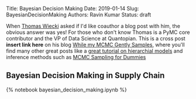 Title: Bayesian Decision Making 
Date: 2019-01-14 
Slug: BayesianDecisionMaking
Authors: Ravin Kumar
Status: draft


When [Thomas Wiecki](https://twitter.com/twieckii)
asked if I'd like coauthor a blog post with him, the obvious
answer was yes! For those who don't know Thomas is a PyMC core contributor
and the VP of Data Science at Quantopian. This is a cross post **insert link here**
on his blog [While my MCMC Gently Samples](https://twiecki.github.io/),
where you'll find many other great posts like 
a [great tutorial on hierarchial models](https://twiecki.github.io/blog/2017/02/08/bayesian-hierchical-non-centered/)
and inference methods such as 
[MCMC Sampling for Dummies](https://twiecki.github.io/blog/2015/11/10/mcmc-sampling/)

## Bayesian Decision Making in Supply Chain
{% notebook bayesian_decision_making.ipynb %}

